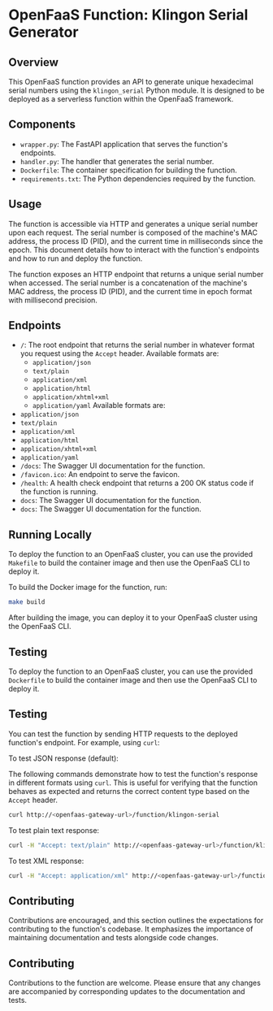  # OpenFaaS Function: Klingon Serial Generator

## Overview

This OpenFaaS function provides an API to generate unique hexadecimal serial numbers using the `klingon_serial` Python module. It is designed to be deployed as a serverless function within the OpenFaaS framework.

 ## Components

 - `wrapper.py`: The FastAPI application that serves the function's endpoints.
 - `handler.py`: The handler that generates the serial number.
 - `Dockerfile`: The container specification for building the function.
 - `requirements.txt`: The Python dependencies required by the function.

 ## Usage

The function is accessible via HTTP and generates a unique serial number upon each request. The serial number is composed of the machine's MAC address, the process ID (PID), and the current time in milliseconds since the epoch. This document details how to interact with the function's endpoints and how to run and deploy the function.

 The function exposes an HTTP endpoint that returns a unique serial number when accessed. The serial number is a concatenation of the machine's MAC address, the process ID (PID), and the current time in epoch format with millisecond precision.

 ## Endpoints

 - `/`: The root endpoint that returns the serial number in whatever format you
   request using the `Accept` header.
   Available formats are:
    - `application/json`
    - `text/plain`
    - `application/xml`
    - `application/html`
    - `application/xhtml+xml`
    - `application/yaml`
Available formats are:
 - `application/json`
 - `text/plain`
 - `application/xml`
 - `application/html`
 - `application/xhtml+xml`
 - `application/yaml`
- `/docs`: The Swagger UI documentation for the function.
- `/favicon.ico`: An endpoint to serve the favicon.
- `/health`: A health check endpoint that returns a 200 OK status code if the
  function is running.
 - `docs`: The Swagger UI documentation for the function.
- `docs`: The Swagger UI documentation for the function.

 ## Running Locally

To deploy the function to an OpenFaaS cluster, you can use the provided `Makefile` to build the container image and then use the OpenFaaS CLI to deploy it.

 To build the Docker image for the function, run:

 ```bash
 make build
 ```

 After building the image, you can deploy it to your OpenFaaS cluster using the OpenFaaS CLI.


## Testing


To deploy the function to an OpenFaaS cluster, you can use the provided `Dockerfile` to build the container image and then use the OpenFaaS CLI to deploy it.

 ## Testing

 You can test the function by sending HTTP requests to the deployed function's endpoint. For example, using `curl`:

To test JSON response (default):

 The following commands demonstrate how to test the function's response in different formats using `curl`. This is useful for verifying that the function behaves as expected and returns the correct content type based on the `Accept` header.


 ```bash
 curl http://<openfaas-gateway-url>/function/klingon-serial
 ```
 To test plain text response:
 ```bash
 curl -H "Accept: text/plain" http://<openfaas-gateway-url>/function/klingon-serial
 ```
 To test XML response:
 ```bash
 curl -H "Accept: application/xml" http://<openfaas-gateway-url>/function/klingon-serial
 ```

 ## Contributing

Contributions are encouraged, and this section outlines the expectations for contributing to the function's codebase. It emphasizes the importance of maintaining documentation and tests alongside code changes.

## Contributing

 Contributions to the function are welcome. Please ensure that any changes are accompanied by corresponding updates to the documentation and tests.
